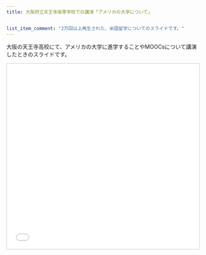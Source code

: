 ```yaml
---
title: 大阪府立天王寺高等学校での講演「アメリカの大学について」


list_item_comment: "2万回以上再生された、米国留学についてのスライドです。"
---
```


大阪の天王寺高校にて、アメリカの大学に進学することやMOOCsについて講演したときのスライドです。

<iframe src="//www.slideshare.net/slideshow/embed_code/key/eqEPhJFIzfss3L" width="595" height="485" frameborder="0" marginwidth="0" marginheight="0" scrolling="no" style="border:1px solid #CCC; border-width:1px; margin-bottom:5px; max-width: 100%;" allowfullscreen> </iframe>
